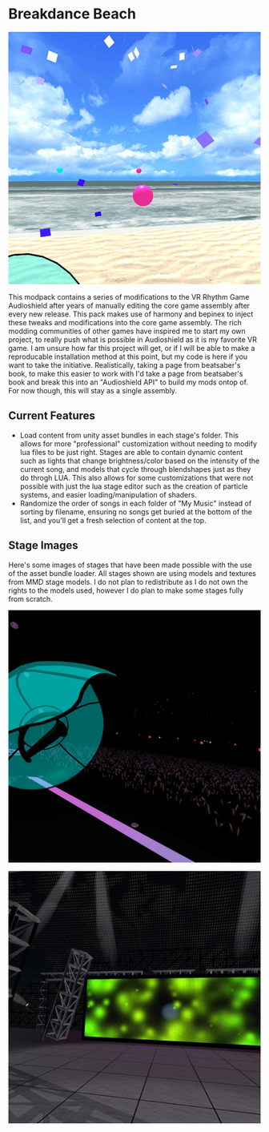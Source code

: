 # Breakdance Beach

![Beach Stage Prototype](pictures/beach.jpg)

This modpack contains a series of modifications to the VR Rhythm Game Audioshield after years of manually editing the core game assembly after every new release. This pack makes use of harmony and bepinex to inject these tweaks and modifications into the core game assembly. The rich modding communities of other games have inspired me to start my own project, to really push what is possible in Audioshield as it is my favorite VR game. I am unsure how far this project will get, or if I will be able to make a reproducable installation method at this point, but my code is here if you want to take the initiative. Realistically, taking a page from beatsaber's book, to make this easier to work with I'd take a page from beatsaber's book and break this into an "Audioshield API" to build my mods ontop of. For now though, this will stay as a single assembly.

## Current Features

- Load content from unity asset bundles in each stage's folder. This allows for more "professional" customization without needing to modify lua files to be just right. Stages are able to contain dynamic content such as lights that change brightness/color based on the intensity of the current song, and models that cycle through blendshapes just as they do throgh LUA. This also allows for some customizations that were not possible with just the lua stage editor such as the creation of particle systems, and easier loading/manipulation of shaders.
- Randomize the order of songs in each folder of "My Music" instead of sorting by filename, ensuring no songs get buried at the bottom of the list, and you'll get a fresh selection of content at the top.

## Stage Images

Here's some images of stages that have been made possible with the use of the asset bundle loader. All stages shown are using models and textures from MMD stage models. I do not plan to redistribute as I do not own the rights to the models used, however I do plan to make some stages fully from scratch. 

![Arrival](pictures/arrival.jpg)

![unnamed stage](pictures/unnamed.jpg)